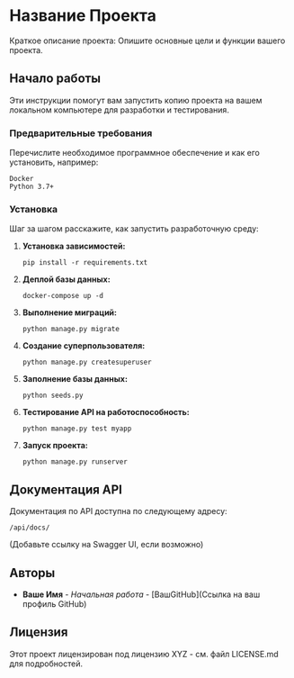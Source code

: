 
# Название Проекта

Краткое описание проекта: Опишите основные цели и функции вашего проекта.

## Начало работы

Эти инструкции помогут вам запустить копию проекта на вашем локальном компьютере для разработки и тестирования.

### Предварительные требования

Перечислите необходимое программное обеспечение и как его установить, например:

```
Docker
Python 3.7+
```

### Установка

Шаг за шагом расскажите, как запустить разработочную среду:

1. **Установка зависимостей:**

   ```
   pip install -r requirements.txt
   ```

2. **Деплой базы данных:**

   ```
   docker-compose up -d
   ```

3. **Выполнение миграций:**

   ```
   python manage.py migrate
   ```

4. **Создание суперпользователя:**

   ```
   python manage.py createsuperuser
   ```

5. **Заполнение базы данных:**

   ```
   python seeds.py
   ```

6. **Тестирование API на работоспособность:**

   ```
   python manage.py test myapp
   ```

7. **Запуск проекта:**

   ```
   python manage.py runserver
   ```

## Документация API

Документация по API доступна по следующему адресу:

```
/api/docs/
```

(Добавьте ссылку на Swagger UI, если возможно)

## Авторы

* **Ваше Имя** - *Начальная работа* - [ВашGitHub](Ссылка на ваш профиль GitHub)

## Лицензия

Этот проект лицензирован под лицензию XYZ - см. файл LICENSE.md для подробностей.
